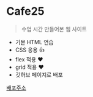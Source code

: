 # Cafe25
>수업 시간 만들어본 웹 사이트

+ 기본 HTML 연습
+ CSS 응용 👍
+ flex 적용 ❤
+ grid 적용 ❤
+ 깃허브 페이지로 배포

[배포주소](https://hsseob.github.io/Cafe25/index.html)
